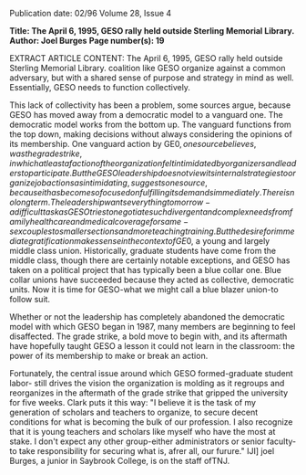 Publication date: 02/96
Volume 28, Issue 4

**Title: The April 6, 1995, GESO rally held outside Sterling Memorial Library.**
**Author: Joel Burges**
**Page number(s): 19**

EXTRACT ARTICLE CONTENT:
The April 6, 1995, GESO rally held outside Sterling Memorial Library. 
coalition like GESO organize against a 
common adversary, but with a shared sense 
of purpose and strategy in mind as well. 
Essentially, GESO needs to function 
collectively. 

This lack of collectivity has been a 
problem, some sources argue, because 
GESO has moved away from a democratic 
model to a vanguard one. The democratic 
model works from the bottom up. The 
vanguard functions from the top down, 
making decisions without always 
considering the opinions of its membership. 
One vanguard action by GE$0, one source 
believes, was the grade strike, in which at 
least a faction of the organization felt 
intimidated by organizers and leaders to 
participate. But the GESO leadership does 
not view its internal strategies to organize 
job actions as intimidating, suggests one 
source, because it has become so focused on 
fulfilling its demands immediately. There is 
no long term. The leadership wants 
everything tomorrow-a difficult task as 
GESO tries to negotiate such divergent and 
complex needs from family health care and 
medical coverage for same-sex couples to 
smaller sections and more teaching training. 
But the desire for 
immediate 
gratification makes sense in the context of 
GE$0, a young and largely middle class 
union. Historically, graduate students have 
come from the middle class, though there 
are certainly notable exceptions, and GESO 
has taken on a political project that has 
typically been a blue collar one. Blue collar 
unions have succeeded because they acted as 
collective, democratic units. Now it is time 
for GESO-what we might call a blue 
blazer union-to follow suit. 

Whether or not the leadership has 
completely abandoned the democratic 
model with which GESO began in 1987, 
many members are beginning to feel 
disaffected. The grade strike, a bold move 
to begin with, and its aftermath have 
hopefully taught GESO a lesson it could 
not learn in the classroom: the power of its 
membership to make or break an action. 

Fortunately, the central issue around which 
GESO formed-graduate student labor-
still drives the vision the organization is 
molding as it regroups and reorganizes in 
the aftermath of the grade strike that 
gripped the university for five weeks. 
Clark puts it this way: "I believe it is the 
task of my generation of scholars and 
teachers to organize, to secure decent 
conditions for what is becoming the bulk of 
our profession. I also recognize that it is 
young teachers and scholars like myself who 
have the most at stake. I don't expect any 
other group-either administrators or 
senior faculty-to take responsibility for 
securing what is, afrer all, our furure." IJI] 
joel Burges, a junior in Saybrook College, is 
on the staff ofTNJ.